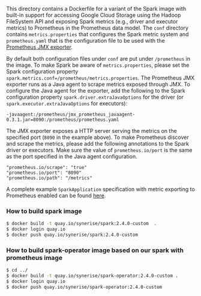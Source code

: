 This directory contains a Dockerfile for a variant of the Spark image with built-in support for accessing Google Cloud Storage using the Hadoop FileSystem API and exposing Spark metrics (e.g., driver and executor metrics) to Prometheus in the Prometheus data model. The `conf` directory contains `metrics.properties` that configures the Spark metric system and `prometheus.yaml` that is the configuration file to be used with the [Prometheus JMX exporter](https://github.com/prometheus/jmx_exporter).

By default both configuration files under `conf` are put under `/prometheus` in the image. To make Spark be aware of `metrics.properties`, please set the Spark configuration property `spark.metrics.conf=/prometheus/metrics.properties`. The Prometheus JMX exporter runs as a Java agent to scrape metrics exposed through JMX. To configure the Java agent for the exporter, add the following to the Spark configuration property `spark.driver.extraJavaOptions` for the driver (or `spark.executor.extraJavaOptions` for executors):

```
-javaagent:/prometheus/jmx_prometheus_javaagent-0.3.1.jar=8090:/prometheus/prometheus.yaml
``` 

The JMX exporter exposes a HTTP server serving the metrics on the specified port (`8090` in the example above). To make Prometheus discover and scrape the metrics, please add the following annotations to the Spark driver or executors. Make sure the value of `prometheus.io/port` is the same as the port specified in the Java agent configuration.

```
"prometheus.io/scrape": "true"
"prometheus.io/port": "8090"
"prometheus.io/path": "/metrics"
```

A complete example `SparkApplication` specification with metric exporting to Prometheus enabled can be found [here](../examples/spark-pi-prometheus.yaml).

### How to build spark image
```bash
$ docker build -t quay.io/synerise/spark:2.4.0-custom  .
$ docker login quay.io
$ docker push quay.io/synerise/spark:2.4.0-custom
```

### How to build spark-operator image based on our spark with prometheus image
```bash
$ cd ../
$ docker build -t quay.io/synerise/spark-operator:2.4.0-custom .
$ docker login quay.io
$ docker push quay.io/synerise/spark-operator:2.4.0-custom
```